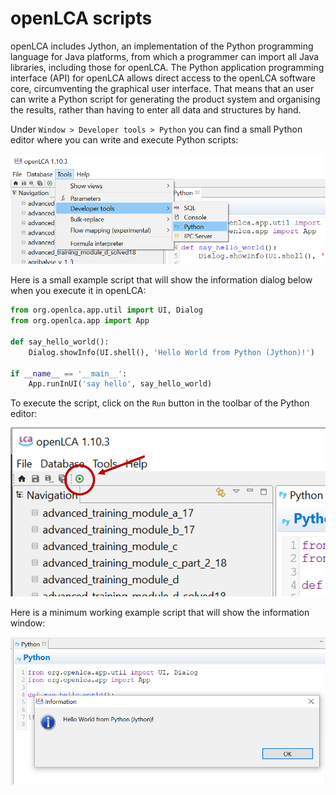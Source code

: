# openLCA scripts

openLCA includes Jython, an implementation of the Python programming language for Java platforms, from which a programmer can import all Java libraries, including those for openLCA. The Python application programming interface (API) for openLCA allows direct access to the openLCA software core, circumventing the graphical user interface. That means that an user can write a Python script for generating the product system and organising the results, rather than having to enter all data and structures by hand.

Under `Window > Developer tools > Python` you can find a small Python editor where you can write and execute Python scripts:

![Open Python editor](/images/olca_open_python_editor.png)

Here is a small example script that will show the information dialog below when you execute it in openLCA:

```python
from org.openlca.app.util import UI, Dialog
from org.openlca.app import App

def say_hello_world():
    Dialog.showInfo(UI.shell(), 'Hello World from Python (Jython)!')

if __name__ == '__main__':
    App.runInUI('say hello', say_hello_world)
  ```

To execute the script, click on the `Run` button in the toolbar of the Python editor:

![run a script](/images/olca_run_script.png)


Here is a minimum working example script that will show the information window:

![hello world example script execution](/images/olca_hello_world.png)